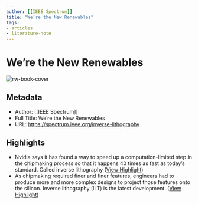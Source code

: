 ```yaml
---
author: [[IEEE Spectrum]]
title: "We’re the New Renewables"
tags: 
- articles
- literature-note
---
```

# We’re the New Renewables

![rw-book-cover](https://spectrum.ieee.org/media-library/gold-iridescent-square-on-top-of-a-black-square-on-top-of-a-light-surface.jpg?id=33338126&amp;width=1245&amp;height=700&amp;coordinates=0%2C203%2C0%2C204)

## Metadata
- Author: [[IEEE Spectrum]]
- Full Title: We’re the New Renewables
- URL: https://spectrum.ieee.org/inverse-lithography

## Highlights
- Nvidia says it has found a way to speed up a computation-limited step in the chipmaking process so that it happens 40 times as fast as today’s standard. Called inverse lithography ([View Highlight](https://read.readwise.io/read/01gwmshjsnjfa8bkdz152n8dm5))
- As chipmaking required finer and finer features, engineers had to produce more and more complex designs to project those features onto the silicon. Inverse lithography (ILT) is the latest development. ([View Highlight](https://read.readwise.io/read/01gwmvhghmh2gevxmcbhj49qje))
